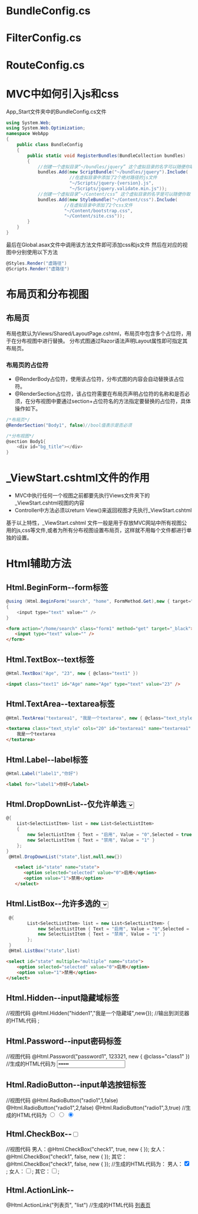 # BundleConfig.cs
# FilterConfig.cs
# RouteConfig.cs

# MVC中如何引入js和css

App_Start文件夹中的BundleConfig.cs文件
```csharp
using System.Web;  
using System.Web.Optimization;  
namespace WebApp  
{  
    public class BundleConfig  
    {
        public static void RegisterBundles(BundleCollection bundles)  
        {  
            //创建一个虚拟目录“~/bundles/jquery” 这个虚拟目录的名字可以随便你取（用一个虚拟路径来初始化Bundle的实例，这个路径并不真实存在）  
            bundles.Add(new ScriptBundle("~/bundles/jquery").Include(  
                        //在虚拟目录中添加了2个绝对路径的js文件  
                        "~/Scripts/jquery-{version}.js",  
                        "~/Scripts/jquery.validate.min.js"));  
            //创建一个虚拟目录“~/Content/css” 这个虚拟目录的名字是可以随便你取（用一个虚拟路径来初始化Bundle的实例，这个路径并不真实存在）  
            bundles.Add(new StyleBundle("~/Content/css").Include(  
                      //在虚拟目录中添加了2个css文件  
                      "~/Content/bootstrap.css",  
                      "~/Content/site.css"));
        }  
    }
}
```

最后在Global.asax文件中调用该方法文件即可添加css和js文件
然后在对应的视图中分别使用以下方法

```csharp
@Styles.Render("虚路径")
@Scripts.Render("虚路径")
```

# 布局页和分布视图

## 布局页

布局也默认为Views/Shared/LayoutPage.cshtml，布局页中包含多个占位符，用于在分布视图中进行替换。
分布式图通过Razor语法声明Layout属性即可指定其布局页。

### 布局页的占位符

* @RenderBody占位符，使用该占位符，分布式图的内容会自动替换该占位符。
* @RenderSection占位符，该占位符需要在布局页声明占位符的名称和是否必须，在分布视图中要通过section+占位符名的方法指定要替换的占位符，具体操作如下。

```csharp
/*布局页*/
@RenderSection("Body1", false)//bool值表示是否必须
```

```csharp
/*分布视图*/
@section Body1{
    <div id="bg_title"></div>
}
```

# _ViewStart.cshtml文件的作用

* MVC中执行任何一个视图之前都要先执行Views文件夹下的 _ViewStart.cshtml视图的内容
* Controller中方法必须以return View()来返回视图才先执行_ViewStart.cshtml

基于以上特性，_ViewStart.cshtml 文件一般是用于存放MVC网站中所有视图公用的js,css等文件,或者为所有分布视图设置布局页，这样就不用每个文件都进行单独的设置。

# Html辅助方法

## Html.BeginForm--form标签

```csharp
@using (Html.BeginForm("search", "home", FormMethod.Get),new { target="_black",@class="form1" })
{ 
    <input type="text" value="" />
}
```
```html
<form action="/home/search" class="form1" method="get" target="_black">
　　<input type="text" value="" />
</form>
```

## Html.TextBox--text标签

```csharp
@Html.TextBox("Age", "23", new { @class="text1" })
```

```html
<input class="text1" id="Age" name="Age" type="text" value="23" />
```

## Html.TextArea--textarea标签

```csharp
@Html.TextArea("textarea1", "我是一个textarea", new { @class="text_style" })
```
```html
<textarea class="text_style" cols="20" id="textarea1" name="textarea1" rows="2">
    我是一个textarea
</textarea>
```

## Html.Label--label标签

```csharp
@Html.Label("label1","你好")
```

```html
<label for="label1">你好</label>
```

## Html.DropDownList--仅允许单选<select>

```csharp
@{ 
    List<SelectListItem> list = new List<SelectListItem> 
    {
        new SelectListItem { Text = "启用", Value = "0",Selected = true},
        new SelectListItem { Text = "禁用", Value = "1" } 
    };
}
 @Html.DropDownList("state",list,null,new{})
```

```html
　　<select id="state" name="state">
　　　　<option selected="selected" value="0">启用</option> 
　　　　<option value="1">禁用</option> 
　　</select>
```

## Html.ListBox--允许多选的<select>

```csharp
 @{ 
        List<SelectListItem> list = new List<SelectListItem> {
            new SelectListItem { Text = "启用", Value = "0",Selected = true},
            new SelectListItem { Text = "禁用", Value = "1" } 
        };
 }
 @Html.ListBox("state",list)
```

```html
<select id="state" multiple="multiple" name="state">
    <option selected="selected" value="0">启用</option>
    <option value="1">禁用</option>
</select>
```

## Html.Hidden--input隐藏域标签

//视图代码
@Html.Hidden("hidden1","我是一个隐藏域",new{});
//输出到浏览器的HTML代码
<input id="hidden1" name="hidden1" type="hidden" value="我是一个隐藏域" />;

## Html.Password--input密码标签

//视图代码
@Html.Password("password1", 123321, new { @class="class1" })
//生成的HTML代码为
<input class="class1" id="password1" name="password1" type="password" value="123321" />

## Html.RadioButton--input单选按钮标签

//视图代码
@Html.RadioButton("radio1",1,false)
@Html.RadioButton("radio1",2,false)
@Html.RadioButton("radio1",3,true)
//生成的HTML代码为
<input id="radio1" name="radio1" type="radio" value="1" />
<input id="radio1" name="radio1" type="radio" value="2" />
<input checked="checked" id="radio1" name="radio1" type="radio" value="3" />

## Html.CheckBox--<input type="checkbox" />

//视图代码
男人：@Html.CheckBox("check1", true, new { });
女人：@Html.CheckBox("check1", false, new { });
其它：@Html.CheckBox("check1", false, new { });
//生成的HTML代码为：
男人：<input checked="checked" id="check1" name="check1" type="checkbox" value="true" /><input name="check1" type="hidden" value="false" />;
女人：<input id="check1" name="check1" type="checkbox" value="true" /><input name="check1" type="hidden" value="false" />;
其它：<input id="check1" name="check1" type="checkbox" value="true" /><input name="check1" type="hidden" value="false" />;

## Html.ActionLink--<a>

@Html.ActionLink("列表页", "list")
//生成的HTML代码
<a href="/Home/list">列表页</a>